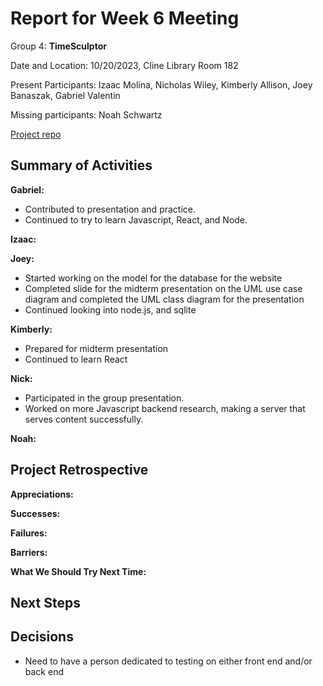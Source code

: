 # Report for Week 6 Meeting

Group 4: **TimeSculptor**

Date and Location: 10/20/2023, Cline Library Room 182

Present Participants: Izaac Molina, Nicholas Wiley, Kimberly Allison, Joey Banaszak, Gabriel Valentin

Missing participants: Noah Schwartz

[Project repo](https://github.com/nickw409/TimeSculptor)

## **Summary of Activities**

**Gabriel:**

- Contributed to presentation and practice.
- Continued to try to learn Javascript, React, and Node.

**Izaac:**


**Joey:**

- Started working on the model for the database for the website
- Completed slide for the midterm presentation on the UML use case diagram and completed the UML class diagram for the presentation 
- Continued looking into node.js, and sqlite

**Kimberly:**
- Prepared for midterm presentation
- Continued to learn React

**Nick:**

- Participated in the group presentation.
- Worked on more Javascript backend research, making a server that serves content successfully.

**Noah:**


## **Project Retrospective**

**Appreciations:** 

**Successes:** 

**Failures:** 

**Barriers:** 

**What We Should Try Next Time:** 

## **Next Steps**


## **Decisions**

- Need to have a person dedicated to testing on either front end and/or back end


